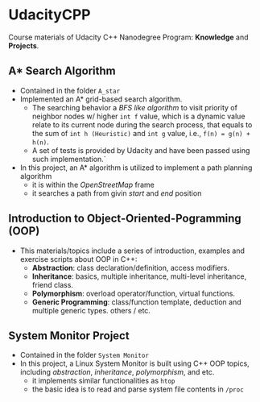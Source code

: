 # UdacityCPP
Course materials of Udacity C++ Nanodegree Program: **Knowledge** and **Projects**.

## A* Search Algorithm
* Contained in the folder `A_star`
* Implemented an A* grid-based search algorithm. 
    * The searching behavior a *BFS like algorithm* to visit priority of neighbor nodes w/ higher ```int f``` value, which is a dynamic value relate to its current node during the search process, that equals to the sum of ```int h (Heuristic)``` and ```int g``` value, i.e., ```f(n) = g(n) + h(n)```.
    * A set of tests is provided by Udacity and have been passed using such implementation.`
* In this project, an A* algorithm is utilized to implement a path planning algorithm
    * it is within the *OpenStreetMap* frame
    * it searches a path from givin *start* and *end* position

## Introduction to Object-Oriented-Pogramming (OOP)
* This materials/topics include a series of introduction, examples and exercise scripts about OOP in C++:
    * **Abstraction**: class declaration/definition, access modifiers.
    * **Inheritance**: basics, multiple inheritance, multi-level inheritance, friend class.
    * **Polymorphism**: overload operator/function, virtual functions.
    * **Generic Programming**: class/function template, deduction and multiple generic types.
others / etc.

## System Monitor Project
* Contained in the folder `System Monitor`
* In this project, a Linux System Monitor is built using C++ OOP topics, including *abstraction*, *inheritance*, *polymorphism*, and etc.
    * it implements similar functionalities as `htop`
    * the basic idea is to read and parse system file contents in `/proc`
